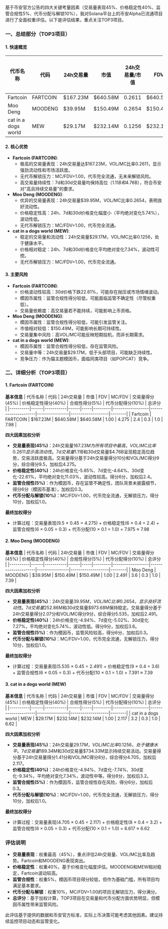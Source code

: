 基于币安官方公告的四大关键考量因素（交易量表现45%、价格稳定性40%、监管合规性5%、代币分配与解锁10%），我对Solana平台上的币安Alpha已流通项目进行了全面权重评估。以下是评估结果，重点关注TOP3项目。

### 一、总结部分（TOP3项目）

#### 1. 快速概览
| 代币名称 | 代码 | 24h交易量 | 市值 | 24h交易量/市值 | FDV | MC/FDV | 总评分(1-10分) |
|----------|------|-----------|------|----------------|-----|---------|----------------|
| Fartcoin | FARTCOIN | $167.23M | $640.58M | 0.2611 | $640.58M | 1.00 | 7.98 |
| Moo Deng | MOODENG | $39.95M | $150.49M | 0.2654 | $150.49M | 1.00 | 7.39 |
| cat in a dogs world | MEW | $29.17M | $232.14M | 0.1256 | $232.14M | 1.00 | 6.62 |

#### 2. 核心优势
- **Fartcoin (FARTCOIN)**:
  - 极高的交易量表现：24h交易量达$167.23M，VOL/MC比率0.2611，显示强劲流动性和市场活跃度。
  - 无代币解锁压力：MC/FDV=1.00，代币完全流通，无未来解锁风险。
  - 高交易量持续性：7d和30d交易量均保持高位（$1.11B和$4.76B），符合币安对"高且持续交易量"的要求。
- **Moo Deng (MOODENG)**:
  - 优异的交易量表现：24h交易量$39.95M，VOL/MC比率0.2654，表明良好流动性。
  - 价格稳定性高：24h、7d和30d价格变化幅度小（平均绝对变化5.74%），波动性低。
  - 无代币解锁压力：MC/FDV=1.00，代币完全流通。
- **cat in a dogs world (MEW)**:
  - 稳定的交易量和流动性：24h交易量$29.17M，VOL/MC比率0.1256，处于健康水平。
  - 价格相对稳定：24h、7d和30d价格变化平均绝对变化7.34%，波动性可控。
  - 无代币解锁压力：MC/FDV=1.00，代币完全流通。

#### 3. 主要风险
- **Fartcoin (FARTCOIN)**:
  - 价格波动性较高：30d价格下跌22.61%，可能存在抛压或市场情绪波动。
  - 模因币属性：监管合规性得分较低，可能面临监管不确定性（尽管权重低）。
  - 交易量依赖度：高交易量若不能持续，可能影响上币资格。
- **Moo Deng (MOODENG)**:
  - 模因币属性：监管合规性得分较低，可能引发监管关注。
  - 市值相对较低：$150.49M，可能影响长期可持续性。
  - 交易量集中风险：高VOL/MC可能反映短期投机，而非长期需求。
- **cat in a dogs world (MEW)**:
  - 模因币属性：监管合规性得分较低，存在监管风险。
  - 交易量中等：24h交易量$29.17M，低于头部项目，可能缺乏持续性。
  - 竞争压力：作为猫主题模因币，面临同类项目（如POPCAT）竞争。

### 二、详细分析（TOP3项目）

#### 1. Fartcoin (FARTCOIN)
**基本信息**
| 代币名称 | 代码 | 24h交易量 | 市值 | FDV | MC/FDV | 交易量得分(45%) | 价格稳定性得分(40%) | 合规性得分(5%) | 代币分配得分(10%) | 总评分 |
|----------|------|-----------|------|-----|---------|------------------|---------------------|----------------|-------------------|--------|
| Fartcoin | FARTCOIN | $167.23M | $640.58M | $640.58M | 1.00 | 4.275 | 2.4 | 0.3 | 1.0 | 7.98 |

**四大因素加权分析**
- **交易量表现(45%)**：24h交易量$167.23M为所有项目中最高，VOL/MC比率0.2611显示高流动性。7d交易量$1.11B和30d交易量$4.76B呈现稳定高位趋势，交易活跃度极高。交易量得分基于24h交易量得分10分和VOL/MC得分9分，综合得分9.5，加权后4.275。
- **价格稳定性(40%)**：24h价格变化-5.85%、7d变化-4.64%、30d变化-22.61%，平均绝对变化11.03%，波动性较高。得分6分，加权后2.4。
- **监管合规性(5%)**：作为模因币，存在监管不确定性，团队背景未披露细节，得分6分（模因币基准），加权后0.3。
- **代币分配与解锁(10%)**：MC/FDV=1.00，代币完全流通，无解锁压力，得分10分，加权后1.0。

**最终加权得分**
- 计算过程：交易量表现(9.5 × 0.45 = 4.275) + 价格稳定性(6 × 0.4 = 2.4) + 监管合规性(6 × 0.05 = 0.3) + 代币分配(10 × 0.1 = 1.0) = 7.975 ≈ 7.98

#### 2. Moo Deng (MOODENG)
**基本信息**
| 代币名称 | 代码 | 24h交易量 | 市值 | FDV | MC/FDV | 交易量得分(45%) | 价格稳定性得分(40%) | 合规性得分(5%) | 代币分配得分(10%) | 总评分 |
|----------|------|-----------|------|-----|---------|------------------|---------------------|----------------|-------------------|--------|
| Moo Deng | MOODENG | $39.95M | $150.49M | $150.49M | 1.00 | 2.491 | 3.6 | 0.3 | 1.0 | 7.39 |

**四大因素加权分析**
- **交易量表现(45%)**：24h交易量$39.95M，VOL/MC比率0.2654，显示良好流动性。7d交易量$252.86M和30d交易量$973.68M保持稳定。交易量得分基于24h交易量得分2.07分和VOL/MC得分9分，综合得分5.535，加权后2.491。
- **价格稳定性(40%)**：24h价格变化-4.94%、7d变化-5.02%、30d变化7.27%，平均绝对变化5.74%，波动性低。得分9分，加权后3.6。
- **监管合规性(5%)**：作为模因币，监管风险较高，得分6分，加权后0.3。
- **代币分配与解锁(10%)**：MC/FDV=1.00，代币完全流通，无解锁压力，得分10分，加权后1.0。

**最终加权得分**
- 计算过程：交易量表现(5.535 × 0.45 = 2.491) + 价格稳定性(9 × 0.4 = 3.6) + 监管合规性(6 × 0.05 = 0.3) + 代币分配(10 × 0.1 = 1.0) = 7.391 ≈ 7.39

#### 3. cat in a dogs world (MEW)
**基本信息**
| 代币名称 | 代码 | 24h交易量 | 市值 | FDV | MC/FDV | 交易量得分(45%) | 价格稳定性得分(40%) | 合规性得分(5%) | 代币分配得分(10%) | 总评分 |
|----------|------|-----------|------|-----|---------|------------------|---------------------|----------------|-------------------|--------|
| cat in a dogs world | MEW | $29.17M | $232.14M | $232.14M | 1.00 | 2.117 | 3.2 | 0.3 | 1.0 | 6.62 |

**四大因素加权分析**
- **交易量表现(45%)**：24h交易量$29.17M，VOL/MC比率0.1256，处于健康水平。7d交易量$189.34M和30d交易量$734.33M显示持续交易活动。交易量得分基于24h交易量得分1.41分和VOL/MC得分8分，综合得分4.705，加权后2.117。
- **价格稳定性(40%)**：24h价格变化-4.94%、7d变化-7.74%、30d变化-9.34%，平均绝对变化7.34%，波动性中等。得分8分，加权后3.2。
- **监管合规性(5%)**：作为模因币，监管合规性存在风险，得分6分，加权后0.3。
- **代币分配与解锁(10%)**：MC/FDV=1.00，代币完全流通，无解锁压力，得分10分，加权后1.0。

**最终加权得分**
- 计算过程：交易量表现(4.705 × 0.45 = 2.117) + 价格稳定性(8 × 0.4 = 3.2) + 监管合规性(6 × 0.05 = 0.3) + 代币分配(10 × 0.1 = 1.0) = 6.617 ≈ 6.62

### 评估说明
- **交易量表现**：权重最高（45%），重点评估24h交易量、VOL/MC比率及趋势。Fartcoin和MOODENG表现突出。
- **价格稳定性**：权重40%，基于价格变化幅度评估。MOODENG和MEW相对稳定，Fartcoin波动较高。
- **监管合规性**：权重5%，模因币项目得分较低，但作为基础门槛，所有项目均满足基本要求。
- **代币分配与解锁**：权重10%，MC/FDV=1.00的项目无解锁压力，得分满分。
- **总评分**：基于加权计算，TOP3项目在交易量和代币分配方面优势明显，但模因币属性带来监管风险。

此评估基于提供的数据和币安官方标准，实际上币决策可能考虑其他因素。建议持续监控项目动态和监管变化。
